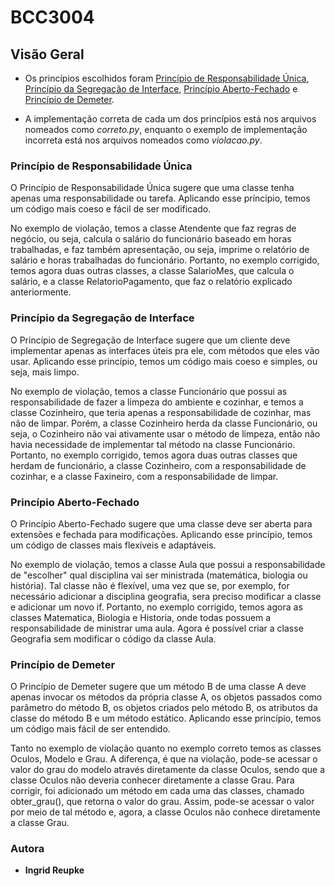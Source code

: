 # BCC3004

## Visão Geral

- Os princípios escolhidos foram [Princípio de Responsabilidade Única](#princípio-de-responsabilidade-única), [Princípio da Segregação de Interface](#princípio-da-segregação-de-interface), [Princípio Aberto-Fechado](#princípio-aberto-fechado) e [Princípio de Demeter](#princípio-de-demeter).

- A implementação correta de cada um dos princípios está nos arquivos nomeados como *correto.py*, enquanto o exemplo de implementação incorreta está nos arquivos nomeados como *violacao.py*.

### Princípio de Responsabilidade Única

O Princípio de Responsabilidade Única sugere que uma classe tenha apenas uma responsabilidade ou tarefa. Aplicando esse príncipio, temos um código mais coeso e fácil de ser modificado.

No exemplo de violação, temos a classe Atendente que faz regras de negócio, ou seja, calcula o salário do funcionário baseado em horas trabalhadas, e faz também apresentação, ou seja, imprime o relatório de salário e horas trabalhadas do funcionário. Portanto, no exemplo corrigido, temos agora duas outras classes, a classe SalarioMes, que calcula o salário, e a classe RelatorioPagamento, que faz o relatório explicado anteriormente.


### Princípio da Segregação de Interface

O Princípio de Segregação de Interface sugere que um cliente deve implementar apenas as interfaces úteis pra ele, com métodos que eles vão usar. Aplicando esse princípio, temos um código mais coeso e simples, ou seja, mais limpo.

No exemplo de violação, temos a classe Funcionário que possui as responsabilidade de fazer a limpeza do ambiente e cozinhar, e temos a classe Cozinheiro, que teria apenas a responsabilidade de cozinhar, mas não de limpar. Porém, a classe Cozinheiro herda da classe Funcionário, ou seja, o Cozinheiro não vai ativamente usar o método de limpeza, então não havia necessidade de implementar tal método na classe Funcionário. Portanto, no exemplo corrigido, temos agora duas outras classes que herdam de funcionário, a classe Cozinheiro, com a responsabilidade de cozinhar, e a classe Faxineiro, com a responsabilidade de limpar.


### Princípio Aberto-Fechado

O Princípio Aberto-Fechado sugere que uma classe deve ser aberta para extensões e fechada para modificações. Aplicando esse princípio, temos um código de classes mais flexíveis e adaptáveis. 

No exemplo de violação, temos a classe Aula que possui a responsabilidade de "escolher" qual disciplina vai ser ministrada (matemática, biologia ou história). Tal classe não é flexível, uma vez que se, por exemplo, for necessário adicionar a disciplina geografia, sera preciso modificar a classe e adicionar um novo if. Portanto, no exemplo corrigido, temos agora as classes Matematica, Biologia e Historia, onde todas possuem a responsabilidade de ministrar uma aula. Agora é possível criar a classe Geografia sem modificar o código da classe Aula.

### Princípio de Demeter

O Princípio de Demeter sugere que um método B de uma classe A deve apenas invocar os métodos da própria classe A, os objetos passados como parâmetro do método B, os objetos criados pelo método B, os atributos da classe do método B e um método estático. Aplicando esse princípio, temos um código mais fácil de ser entendido.

Tanto no exemplo de violação quanto no exemplo correto temos as classes Oculos, Modelo e Grau. A diferença, é que na violação, pode-se acessar o valor do grau do modelo através diretamente da classe Oculos, sendo que a classe Oculos não deveria conhecer diretamente a classe Grau. Para corrigir, foi adicionado um método em cada uma das classes, chamado obter_grau(), que retorna o valor do grau. Assim, pode-se acessar o valor por meio de tal método e, agora, a classe Oculos não conhece diretamente a classe Grau.

### Autora

  - **Ingrid Reupke**